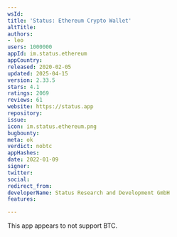 ```yaml
---
wsId: 
title: 'Status: Ethereum Crypto Wallet'
altTitle: 
authors:
- leo
users: 1000000
appId: im.status.ethereum
appCountry: 
released: 2020-02-05
updated: 2025-04-15
version: 2.33.5
stars: 4.1
ratings: 2069
reviews: 61
website: https://status.app
repository: 
issue: 
icon: im.status.ethereum.png
bugbounty: 
meta: ok
verdict: nobtc
appHashes: 
date: 2022-01-09
signer: 
twitter: 
social: 
redirect_from: 
developerName: Status Research and Development GmbH
features: 

---
```


This app appears to not support BTC.
